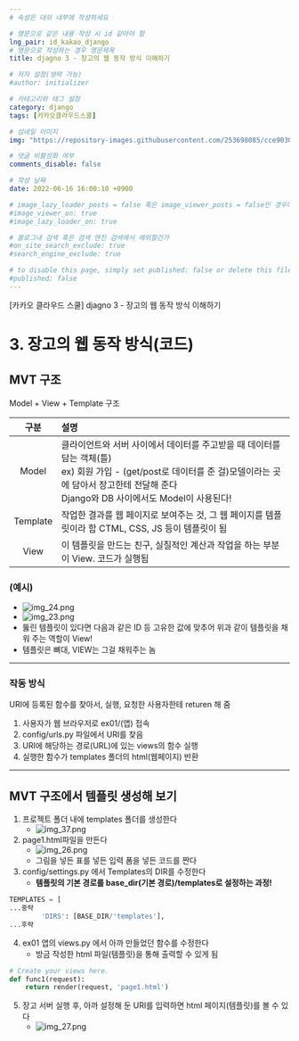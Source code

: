 ```yaml
---
# 속성은 대쉬 내부에 작성하세요

# 영문으로 같은 내용 작성 시 id 같아야 함
lng_pair: id_kakao_django
# 영문으로 작성하는 경우 영문제목
title: djagno 3 - 장고의 웹 동작 방식 이해하기

# 저자 설정(생략 가능)
#author: initializer

# 카테고리와 태그 설정
category: django
tags: [카카오클라우드스쿨]

# 섬네일 이미지
img: "https://repository-images.githubusercontent.com/253698085/cce90300-78c3-11ea-8b94-604fad2c516d"

# 댓글 비활성화 여부
comments_disable: false

# 작성 날짜
date: 2022-06-16 16:00:10 +0900

# image_lazy_loader_posts = false 혹은 image_viewer_posts = false인 경우에만 사용하세요
#image_viewer_on: true
#image_lazy_loader_on: true

# 블로그내 검색 혹은 검색 엔진 검색에서 예외할건가
#on_site_search_exclude: true
#search_engine_exclude: true

# to disable this page, simply set published: false or delete this file
#published: false
---
```


<!-- outline-start -->

[카카오 클라우드 스쿨] djagno 3 - 장고의 웹 동작 방식 이해하기

<!-- outline-end -->


# 3. 장고의 웹 동작 방식(코드)
## MVT 구조
Model + View + Template 구조

|  구분  | 설명                                                                                                                                        |
|:----:|:------------------------------------------------------------------------------------------------------------------------------------------|
| Model  | 클라이언트와 서버 사이에서 데이터를 주고받을 때 데이터를 담는 객체(틀) <br> ex) 회원 가입 - (get/post로 데이터를 준 걸)모델이라는 곳에 담아서 장고한테 전달해 준다 <br> Django와 DB 사이에서도 Model이 사용된다! |
| Template | 작업한 결과를 웹 페이지로 보여주는 것, 그 웹 페이지를 템플릿이라 함 CTML, CSS, JS 등이 템플릿이 됨                                                                           |
|    View      | 이 템플릿을 만드는 친구, 실질적인 계산과 작업을 하는 부분이  View. 코드가 실행됨                                                                                         |

### (예시)
* ![img_24.png](https://user-images.githubusercontent.com/104918800/174099084-e0b939c9-c602-4ef4-a39e-5ac135384260.png)
* ![img_23.png](https://user-images.githubusercontent.com/104918800/174099080-91ebfd37-fdb2-4c5c-aefd-5b05d58675b3.png)
* 뚫린 템플릿이 있다면 다음과 같은 ID 등 고유한 값에 맞추어 위과 같이 템플릿을 채워 주는 역할이 View!
* 템플릿은 뼈대, VIEW는 그걸 채워주는 놈

<hr>

### 작동 방식
URI에 등록된 함수를 찾아서, 실행, 요청한 사용자한테 returen 해 줌
1. 사용자가 웹 브라우저로 ex01/(앱) 접속
2. config/urls.py 파일에서 URI를 찾음
3. URI에 해당하는 경로(URL)에 있는 views의 함수 실행
4. 실행한 함수가 templates 폴더의 html(웹페이지) 반환


<hr>


## MVT 구조에서 템플릿 생성해 보기
1. 프로젝트 폴더 내에 templates 폴더를 생성한다
   * ![img_37.png](https://user-images.githubusercontent.com/104918800/174099075-c6851535-06e5-4be2-9685-07cbd6b22e57.png)
2. page1.html파일을 만든다
   * ![img_26.png](https://user-images.githubusercontent.com/104918800/174099088-1887dc35-772b-4f38-9c7c-ebee01f65361.png)
   * 그림을 넣든 표를 넣든 입력 폼을 넣든 코드를 짠다
3. config/settings.py 에서 Templates의 DIR를 수정한다
   * **템플릿의 기본 경로를 base_dir(기본 경로)/templates로 설정하는 과정!**
``` python
TEMPLATES = [
...중략
        'DIRS': [BASE_DIR/'templates'],
...후략
```
4. ex01 앱의 views.py 에서 아까 만들었던 함수를 수정한다
   * 방금 작성한 html 파일(템플릿)을 통해 출력할 수 있게 됨
```python
# Create your views here.
def func1(request):
    return render(request, 'page1.html')
```
5. 장고 서버 실행 후, 아까 설정해 둔 URI를 입력하면 html 페이지(템플릿)를 볼 수 있다
   * ![img_27.png](https://user-images.githubusercontent.com/104918800/174099092-1132e1c0-5786-4096-8aa7-1aaf5eaca5b6.png)
